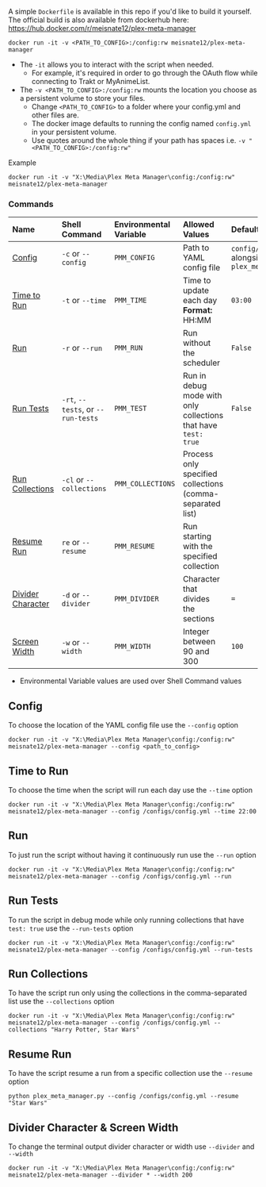 A simple `Dockerfile` is available in this repo if you'd like to build it yourself. The official build is also available from dockerhub here: https://hub.docker.com/r/meisnate12/plex-meta-manager

```shell
docker run -it -v <PATH_TO_CONFIG>:/config:rw meisnate12/plex-meta-manager
```
* The `-it` allows you to interact with the script when needed. 
  * For example, it's required in order to go through the OAuth flow while connecting to Trakt or MyAnimeList.
* The `-v <PATH_TO_CONFIG>:/config:rw` mounts the location you choose as a persistent volume to store your files. 
  * Change `<PATH_TO_CONFIG>` to a folder where your config.yml and other files are. 
  * The docker image defaults to running the config named `config.yml` in your persistent volume.
  * Use quotes around the whole thing if your path has spaces i.e. `-v "<PATH_TO_CONFIG>:/config:rw"`

Example

```shell
docker run -it -v "X:\Media\Plex Meta Manager\config:/config:rw" meisnate12/plex-meta-manager
```

### Commands

| Name | Shell Command | Environmental<br>Variable | Allowed Values | Default Value |
| :--- | :--- | :--- | :--- | :--- |
| [Config](#config) | `-c` or `--config` | `PMM_CONFIG` | Path to YAML config file | `config/config.yml` alongside<br>`plex_meta_manager.py` |
| [Time to Run](#time-to-run) | `-t` or `--time` | `PMM_TIME` | Time to update each day<br>**Format:** HH:MM | `03:00` |
| [Run](#run) | `-r` or `--run` | `PMM_RUN` | Run without the scheduler | `False` |
| [Run Tests](#run-tests) | `-rt`, `--tests`, or `--run-tests` | `PMM_TEST` | Run in debug mode with only collections that have `test: true` | `False` |
| [Run Collections](#run-collections) | `-cl` or `--collections` | `PMM_COLLECTIONS` | Process only specified collections (comma-separated list) | ` ` |
| [Resume Run](#resume-run) | `re` or `--resume` | `PMM_RESUME` | Run starting with the specified collection | ` ` |
| [Divider Character](#divider-character--screen-width) | `-d` or `--divider` | `PMM_DIVIDER` | Character that divides the sections | `=` |
| [Screen Width](#divider-character--screen-width) | `-w` or `--width` | `PMM_WIDTH` | Integer between 90 and 300 | `100` |

* Environmental Variable values are used over Shell Command values

## Config
To choose the location of the YAML config file use the `--config` option

```shell
docker run -it -v "X:\Media\Plex Meta Manager\config:/config:rw" meisnate12/plex-meta-manager --config <path_to_config>
```

## Time to Run
To choose the time when the script will run each day use the `--time` option

```shell
docker run -it -v "X:\Media\Plex Meta Manager\config:/config:rw" meisnate12/plex-meta-manager --config /configs/config.yml --time 22:00
```

## Run
To just run the script without having it continuously run use the `--run` option

```shell
docker run -it -v "X:\Media\Plex Meta Manager\config:/config:rw" meisnate12/plex-meta-manager --config /configs/config.yml --run
```

## Run Tests
To run the script in debug mode while only running collections that have `test: true` use the `--run-tests` option

```shell
docker run -it -v "X:\Media\Plex Meta Manager\config:/config:rw" meisnate12/plex-meta-manager --config /configs/config.yml --run-tests
```

## Run Collections
To have the script run only using the collections in the comma-separated list use the `--collections` option

```shell
docker run -it -v "X:\Media\Plex Meta Manager\config:/config:rw" meisnate12/plex-meta-manager --config /configs/config.yml --collections "Harry Potter, Star Wars"
```

## Resume Run
To have the script resume a run from a specific collection use the `--resume` option

```shell
python plex_meta_manager.py --config /configs/config.yml --resume "Star Wars"
```

## Divider Character & Screen Width
To change the terminal output divider character or width use `--divider` and `--width`

```shell
docker run -it -v "X:\Media\Plex Meta Manager\config:/config:rw" meisnate12/plex-meta-manager --divider * --width 200
```
